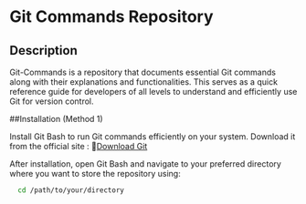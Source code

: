 # Git Commands Repository

## Description

Git-Commands is a repository that documents essential Git commands along with their explanations and functionalities. This serves as a quick reference guide for developers of all levels to understand and efficiently use Git for version control.

##Installation (Method 1)

Install Git Bash to run Git commands efficiently on your system. Download it from the official site : 🔗[Download Git](https://git-scm.com/downloads)

After installation, open Git Bash and navigate to your preferred directory where you want to store the repository using:
```bash
  cd /path/to/your/directory
```
